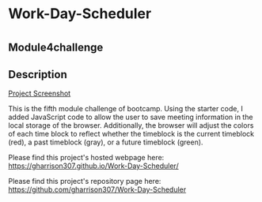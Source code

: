 # Work-Day-Scheduler

#

# <Module4challenge>

## Module4challenge

## Description

[Project Screenshot](./assets/READMEJPEG.JPG)

This is the fifth module challenge of bootcamp. Using the starter code, I added JavaScript code to allow the user to save meeting information in the local storage of the browser. Additionally, the browser will adjust the colors of each time block to reflect whether the timeblock is the current timeblock (red), a past timeblock (gray), or a future timeblock (green).

Please find this project's hosted webpage here: https://gharrison307.github.io/Work-Day-Scheduler/

Please find this project's repository page here: https://github.com/gharrison307/Work-Day-Scheduler
